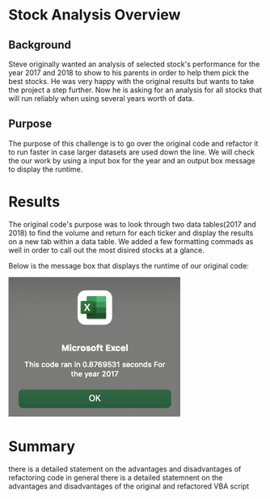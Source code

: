 # Stock Analysis Overview

<!-- the purpose and background are well defined -->

## Background

Steve originally wanted an analysis of selected stock's performance for the year 2017 and 2018 to show to his parents in order to help them pick the best stocks. He was very happy with the original results but wants to take the project a step further. Now he is asking for an analysis for all stocks that will run reliably when using several years worth of data.

## Purpose

The purpose of this challenge is to go over the original code and refactor it to run faster in case larger datasets are used down the line. We will check the our work by using a input box for the year and an output box message to display the runtime.

# Results

<!-- the analysis is well described with screenshots and code -->

The original code's purpose was to look through two data tables(2017 and 2018) to find the volume and return for each ticker and display the results on a new tab within a data table. We added a few formatting commads as well in order to call out the most disired stocks at a glance.

Below is the message box that displays the runtime of our original code:

<img src="https://github.com/brown-rox20/stock-analysis/raw/main/Resources/VBA_Challenge_2017.png" alt="VBA_Challenge_2017.png" width="340">

# Summary

there is a detailed statement on the advantages and disadvantages of refactoring code in general
there is a detailed statemnent on the advantages and disadvantages of the original and refactored VBA script
